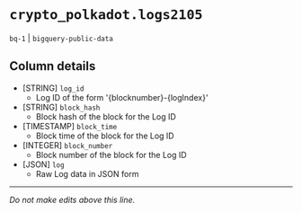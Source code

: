 # `crypto_polkadot.logs2105`
`bq-1` | `bigquery-public-data`

## Column details
* [STRING]    `log_id`
  - Log ID of the form '{blocknumber}-{logIndex}'
* [STRING]    `block_hash`
  - Block hash of the block for the Log ID
* [TIMESTAMP] `block_time`
  - Block time of the block for the Log ID
* [INTEGER]   `block_number`
  - Block number of the block for the Log ID
* [JSON]      `log`
  - Raw Log data in JSON form

-------------------------------------------------------------------------------
*Do not make edits above this line.*
